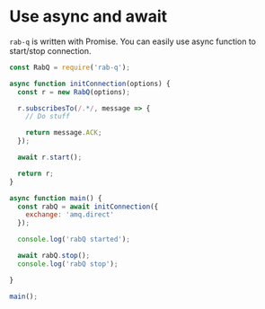 # Use async and await

`rab-q` is written with Promise. You can easily use async function to start/stop connection.

```js
const RabQ = require('rab-q');

async function initConnection(options) {
  const r = new RabQ(options);

  r.subscribesTo(/.*/, message => {
    // Do stuff

    return message.ACK;
  });

  await r.start();

  return r;
}

async function main() {
  const rabQ = await initConnection({
    exchange: 'amq.direct'
  });

  console.log('rabQ started');

  await rabQ.stop();
  console.log('rabQ stop');

}

main();
```
